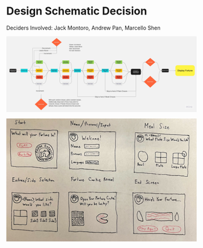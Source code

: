 # Design Schematic Decision

Deciders Involved: Jack Montoro, Andrew Pan, Marcello Shen

![designDiagram](/source/imgs/designDiagram.jpg)

![designUI](/source/imgs/designUI.jpg)
